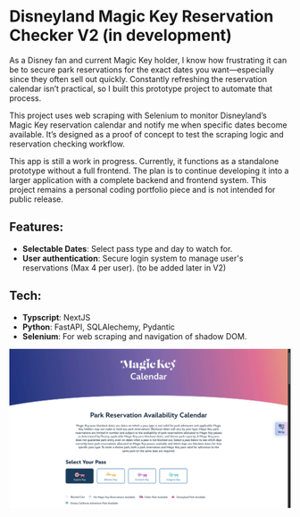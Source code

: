 # Disneyland Magic Key Reservation Checker V2 (in development)

As a Disney fan and current Magic Key holder, I know how frustrating it can be to secure park reservations for the exact dates you want—especially since they often sell out quickly. Constantly refreshing the reservation calendar isn’t practical, so I built this prototype project to automate that process.

This project uses web scraping with Selenium to monitor Disneyland’s Magic Key reservation calendar and notify me when specific dates become available. It’s designed as a proof of concept to test the scraping logic and reservation checking workflow.

This app is still a work in progress. Currently, it functions as a standalone prototype without a full frontend. The plan is to continue developing it into a larger application with a complete backend and frontend system. This project remains a personal coding portfolio piece and is not intended for public release.

## Features:
- **Selectable Dates**: Select pass type and day to watch for.
- **User authentication**: Secure login system to manage user's reservations (Max 4 per user). (to be added later in V2)

## Tech:
- **Typscript**: NextJS
- **Python**: FastAPI, SQLAlechemy, Pydantic
- **Selenium**: For web scraping and navigation of shadow DOM.


![Disneyland.com Screenshot](docs/screenshots/Disneyland.comScreenShot.jpg)
